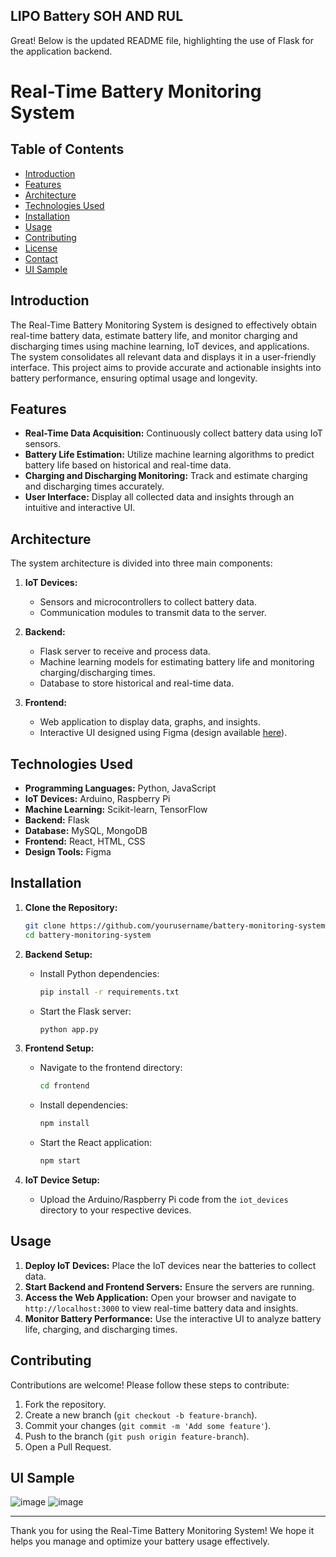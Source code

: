 ## LIPO Battery SOH AND RUL

Great! Below is the updated README file, highlighting the use of Flask for the application backend.

# Real-Time Battery Monitoring System

## Table of Contents

- [Introduction](#introduction)
- [Features](#features)
- [Architecture](#architecture)
- [Technologies Used](#technologies-used)
- [Installation](#installation)
- [Usage](#usage)
- [Contributing](#contributing)
- [License](#license)
- [Contact](#contact)
- [UI Sample](#ui-sample)

## Introduction

The Real-Time Battery Monitoring System is designed to effectively obtain real-time battery data, estimate battery life, and monitor charging and discharging times using machine learning, IoT devices, and applications. The system consolidates all relevant data and displays it in a user-friendly interface. This project aims to provide accurate and actionable insights into battery performance, ensuring optimal usage and longevity.

## Features

- **Real-Time Data Acquisition:** Continuously collect battery data using IoT sensors.
- **Battery Life Estimation:** Utilize machine learning algorithms to predict battery life based on historical and real-time data.
- **Charging and Discharging Monitoring:** Track and estimate charging and discharging times accurately.
- **User Interface:** Display all collected data and insights through an intuitive and interactive UI.

## Architecture

The system architecture is divided into three main components:

1. **IoT Devices:**
   - Sensors and microcontrollers to collect battery data.
   - Communication modules to transmit data to the server.

2. **Backend:**
   - Flask server to receive and process data.
   - Machine learning models for estimating battery life and monitoring charging/discharging times.
   - Database to store historical and real-time data.

3. **Frontend:**
   - Web application to display data, graphs, and insights.
   - Interactive UI designed using Figma (design available [here](https://www.figma.com/design/AFeubQlcjA0Vzfe0NsmcNS/LBM-GROUP-4?node-id=0-1)).

## Technologies Used

- **Programming Languages:** Python, JavaScript
- **IoT Devices:** Arduino, Raspberry Pi
- **Machine Learning:** Scikit-learn, TensorFlow
- **Backend:** Flask
- **Database:** MySQL, MongoDB
- **Frontend:** React, HTML, CSS
- **Design Tools:** Figma

## Installation

1. **Clone the Repository:**
   ```bash
   git clone https://github.com/yourusername/battery-monitoring-system.git
   cd battery-monitoring-system
   ```

2. **Backend Setup:**
   - Install Python dependencies:
     ```bash
     pip install -r requirements.txt
     ```
   - Start the Flask server:
     ```bash
     python app.py
     ```

3. **Frontend Setup:**
   - Navigate to the frontend directory:
     ```bash
     cd frontend
     ```
   - Install dependencies:
     ```bash
     npm install
     ```
   - Start the React application:
     ```bash
     npm start
     ```

4. **IoT Device Setup:**
   - Upload the Arduino/Raspberry Pi code from the `iot_devices` directory to your respective devices.

## Usage

1. **Deploy IoT Devices:** Place the IoT devices near the batteries to collect data.
2. **Start Backend and Frontend Servers:** Ensure the servers are running.
3. **Access the Web Application:** Open your browser and navigate to `http://localhost:3000` to view real-time battery data and insights.
4. **Monitor Battery Performance:** Use the interactive UI to analyze battery life, charging, and discharging times.

## Contributing

Contributions are welcome! Please follow these steps to contribute:

1. Fork the repository.
2. Create a new branch (`git checkout -b feature-branch`).
3. Commit your changes (`git commit -m 'Add some feature'`).
4. Push to the branch (`git push origin feature-branch`).
5. Open a Pull Request.

## UI Sample
![image](https://github.com/Sarthak2426/LIPO-Battery-SOH-and-RUL/assets/90612035/8de0e85b-44ee-4b07-92c7-268653b48c37)
![image](https://github.com/Sarthak2426/LIPO-Battery-SOH-and-RUL/assets/90612035/aca24d30-8a6e-4090-8eb8-b77542c2d4f6)



---

Thank you for using the Real-Time Battery Monitoring System! We hope it helps you manage and optimize your battery usage effectively.
